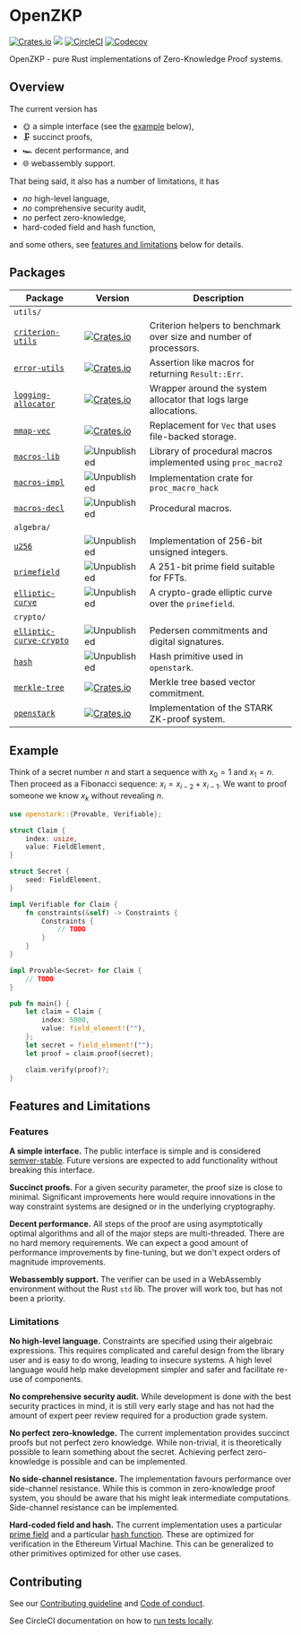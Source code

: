 # OpenZKP

[![Crates.io](https://img.shields.io/crates/l/openstark)](/License.md)
[![](https://docs.rs/openstark/badge.svg)](https://docs.rs/openstark)
[![CircleCI](https://img.shields.io/circleci/build/github/0xProject/starkcrypto)](https://circleci.com/gh/0xProject/starkcrypto)
[![Codecov](https://img.shields.io/codecov/c/gh/0xproject/starkcrypto)](https://codecov.io/gh/0xProject/starkcrypto)

OpenZKP - pure Rust implementations of Zero-Knowledge Proof systems.

## Overview

The current version has

* 🌞 a simple interface (see the [example](#example) below),
* 🗜️ succinct proofs,
* 🏎️ decent performance, and
* 🌐 webassembly support.

That being said, it also has a number of limitations, it has

* *no* high-level language,
* *no* comprehensive security audit,
* *no* perfect zero-knowledge,
* hard-coded field and hash function,

and some others, see [features and limitations](#features-and-limitations) below for details.

## Packages

| Package                                                        | Version                                                                                                             | Description                                                                                       |
| -------------------------------------------------------------- | ------------------------------------------------------------------------------------------------------------------- | ------------------------------------------------------------------------------------------------- |
| `utils/`                                                       |                                                                                                                     |                                                                                                   |
| [`criterion-utils`](/utils/criterion-utils)                    | [![Crates.io](https://img.shields.io/crates/v/criterion-utils?label=)](https://crates.io//)                         | Criterion helpers to benchmark over size and number of processors.                                |
| [`error-utils`](/utils/error-utils)                            | [![Crates.io](https://img.shields.io/crates/v/criterion-utils?label=)](https://crates.io//)                         | Assertion like macros for returning `Result::Err`.                                                |
| [`logging-allocator`](/utils/logging-allocator)                | [![Crates.io](https://img.shields.io/crates/v/criterion-utils?label=)](https://crates.io//)                         | Wrapper around the system allocator that logs large allocations.                                  |
| [`mmap-vec`](/utils/mmap-vec)                                  | [![Crates.io](https://img.shields.io/crates/v/criterion-utils?label=)](https://crates.io//)                         | Replacement for `Vec` that uses file-backed storage.                                              |
| [`macros-lib`](/utils/macros-lib)                              | ![Unpublished](https://img.shields.io/badge/-unpublished-lightgrey)                                                 | Library of procedural macros implemented using `proc_macro2`                                      |
| [`macros-impl`](/utils/macros-impl)                            | ![Unpublished](https://img.shields.io/badge/-unpublished-lightgrey)                                                 | Implementation crate for `proc_macro_hack`                                                        |
| [`macros-decl`](/utils/macros-decl)                            | ![Unpublished](https://img.shields.io/badge/-unpublished-lightgrey)                                                 | Procedural macros.                                                                                |
| `algebra/`                                                     |                                                                                                                     |                                                                                                   |
| [`u256`](/algebra/u256)                                        | ![Unpublished](https://img.shields.io/badge/-unpublished-lightgrey)                                                 | Implementation of 256-bit unsigned integers.                                                      |
| [`primefield`](/algebra/primefield)                            | ![Unpublished](https://img.shields.io/badge/-unpublished-lightgrey)                                                 | A 251-bit prime field suitable for FFTs.                                                                            |
| [`elliptic-curve`](/algebra/elliptic-curve)                    | ![Unpublished](https://img.shields.io/badge/-unpublished-lightgrey)                                                 | A crypto-grade elliptic curve over the `primefield`.                                              |
| `crypto/`                                                      |                                                                                                                     |                                                                                                   |
| [`elliptic-curve-crypto`](/crypto/elliptic-curve-crypto)       | ![Unpublished](https://img.shields.io/badge/-unpublished-lightgrey)                                                 | Pedersen commitments and digital signatures.                                                      |
| [`hash`](/crypto/hash)                                         | ![Unpublished](https://img.shields.io/badge/-unpublished-lightgrey)                                                 | Hash primitive used in `openstark`.                                                               |
| [`merkle-tree`](/crypto/merkle-tree)                           | [![Crates.io](https://img.shields.io/crates/v/criterion-utils?label=)](https://crates.io//)                         | Merkle tree based vector commitment.                                                              |
| [`openstark`](/crypto/openstark)                               | [![Crates.io](https://img.shields.io/crates/v/criterion-utils?label=)](https://crates.io//)                         | Implementation of the STARK ZK-proof system.                                                      |


## Example

Think of a secret number $n$ and start a sequence with $x_0 = 1$ and $x_1 = n$. Then proceed as a Fibonacci sequence: $x_i = x_{i-2} + x_{i-1}$. We want to proof someone we know $x_k$ without revealing $n$.

```rust
use openstark::{Provable, Verifiable};

struct Claim {
    index: usize,
    value: FieldElement,
}

struct Secret {
    seed: FieldElement,
}

impl Verifiable for Claim {
    fn constraints(&self) -> Constraints {
        Constraints {
            // TODO
        }
    }
}

impl Provable<Secret> for Claim {
    // TODO
}

pub fn main() {
    let claim = Claim {
        index: 5000,
        value: field_element!(""),
    };
    let secret = field_element!("");
    let proof = claim.proof(secret);

    claim.verify(proof)?;
}
```

## Features and Limitations

### Features

**A simple interface.** The public interface is simple and is considered [semver-stable](https://github.com/rust-lang/rfcs/blob/master/text/1105-api-evolution.md). Future versions are expected to add functionality without breaking this interface.

**Succinct proofs.** For a given security parameter, the proof size is close to minimal. Significant improvements here would require innovations in the way constraint systems are designed or in the underlying cryptography.

**Decent performance.** All steps of the proof are using asymptotically optimal algorithms and all of the major steps are multi-threaded. There are no hard memory requirements. We can expect a good amount of performance improvements by fine-tuning, but we don't expect orders of magnitude improvements.

**Webassembly support.** The verifier can be used in a WebAssembly environment without the Rust `std` lib. The prover will work too, but has not been a priority.

### Limitations

**No high-level language.** Constraints are specified using their algebraic expressions. This requires complicated and careful design from the library user and is easy to do wrong, leading to insecure systems. A high level language would help make development simpler and safer and facilitate re-use of components.

**No comprehensive security audit.** While development is done with the best security practices in mind, it is still very early stage and has not had the amount of expert peer review required for a production grade system.

**No perfect zero-knowledge.** The current implementation provides succinct proofs but not perfect zero knowledge. While non-trivial, it is theoretically possible to learn something about the secret. Achieving perfect zero-knowledge is possible and can be implemented.

**No side-channel resistance.** The implementation favours performance over side-channel resistance. While this is common in zero-knowledge proof system, you should be aware that his might leak intermediate computations. Side-channel resistance can be implemented.

**Hard-coded field and hash.** The current implementation uses a particular [prime field](/algebra/primefield) and a particular [hash function](/crypto/hash). These are optimized for verification in the Ethereum Virtual Machine. This can be generalized to other primitives optimized for other use cases.

## Contributing

See our [Contributing guideline](/Contributing.md) and [Code of conduct](/Code_of_conduct.md).

See CircleCI documentation on how to [run tests locally][cci-local].

[cci-local]: https://circleci.com/docs/2.0/local-cli/
